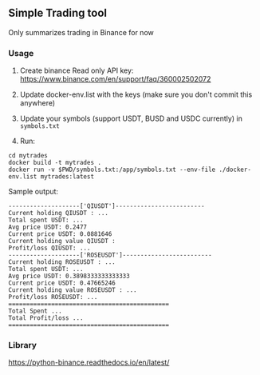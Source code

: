 ## Simple Trading tool

Only summarizes trading in Binance for now

### Usage 
1. Create binance Read only API key: https://www.binance.com/en/support/faq/360002502072

2. Update docker-env.list with the keys (make sure you don't commit this anywhere)
3. Update your symbols (support USDT, BUSD and USDC currently) in `symbols.txt` 
4. Run:

```
cd mytrades
docker build -t mytrades .
docker run -v $PWD/symbols.txt:/app/symbols.txt --env-file ./docker-env.list mytrades:latest
```


Sample output:

```
--------------------['QIUSDT']-------------------------
Current holding QIUSDT : ...
Total spent USDT: ...
Avg price USDT: 0.2477
Current price USDT: 0.0881646
Current holding value QIUSDT : 
Profit/loss QIUSDT: ...
--------------------['ROSEUSDT']-------------------------
Current holding ROSEUSDT : ...
Total spent USDT: ...
Avg price USDT: 0.3898333333333333
Current price USDT: 0.47665246
Current holding value ROSEUSDT : ...
Profit/loss ROSEUSDT: ...
=============================================
Total Spent ...
Total Profit/loss ...
=============================================
```

### Library
https://python-binance.readthedocs.io/en/latest/
